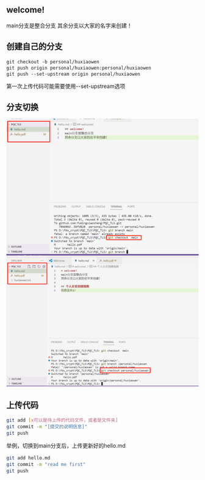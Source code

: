 ## welcome!
main分支是整合分支
其余分支以大家的名字来创建！

## 创建自己的分支
```
git checkout -b personal/huxiaowen
git push origin personal/huxiaowen:personal/huxiaowen
git push --set-upstream origin personal/huxiaowen 
```
第一次上传代码可能需要使用--set-upstream选项




## 分支切换
![切换到main分支，main分支下的代码会出现](1700362143879.png)
![切换到个人分支，个人分支下的代码会出现](1700362191900.png)

## 上传代码
``` bash
git add [x可以是待上传的代码文件，或者是文件夹]
git commit -m "[提交的说明信息]"
git push 
```
举例，切换到main分支后，上传更新好的hello.md
``` bash
git add hello.md
git commit -m "read me first"
git push
```